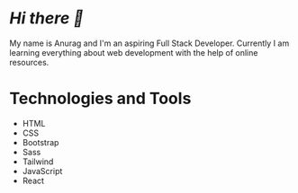 <h1><em>Hi there 👋</em></h1>

<!--
**anuragrik/anuragrik** is a ✨ _special_ ✨ repository because its `README.md` (this file) appears on your GitHub profile.

Here are some ideas to get you started:

- 🔭 I’m currently working on ...
- 🌱 I’m currently learning ...
- 👯 I’m looking to collaborate on ...
- 🤔 I’m looking for help with ...
- 💬 Ask me about ...
- 📫 How to reach me: ...
- 😄 Pronouns: ...
- ⚡ Fun fact: ...
-->

My name is Anurag and I'm an aspiring Full Stack Developer. Currently I am learning everything about web development with the help of online resources.

<h1>Technologies and Tools</h1>
<ul>
<li>HTML</li>
<li>CSS</li>
<li>Bootstrap</li>
<li>Sass</li>
<li>Tailwind</li>
<li>JavaScript</li>
<li>React</li>
</ul>

